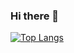 ### Hi there 👋
[![Top Langs](https://github-readme-stats.vercel.app/api/top-langs/?username=lseparatio)](https://github.com/anuraghazra/github-readme-stats)
